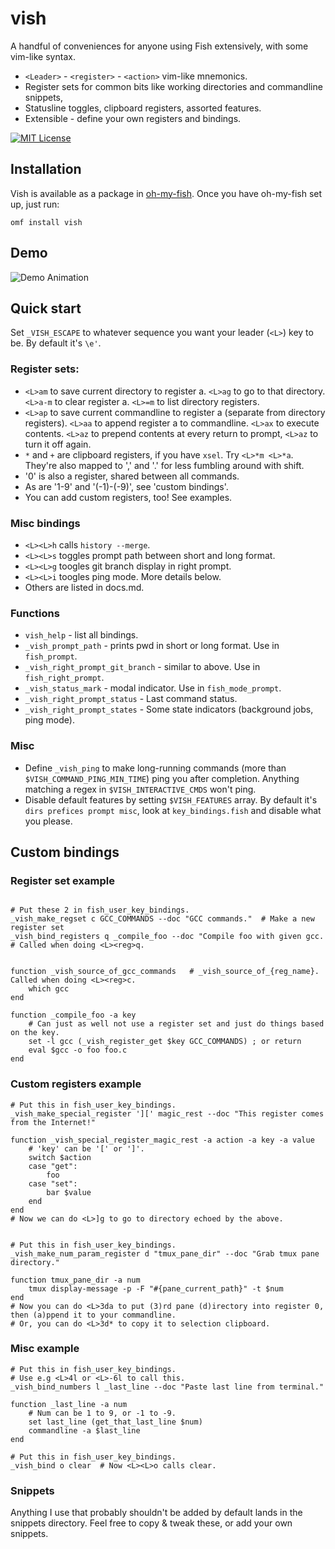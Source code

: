 # vish
A handful of conveniences for anyone using Fish extensively, with some vim-like syntax.
- `<Leader>` - `<register>` - `<action>` vim-like mnemonics.
- Register sets for common bits like working directories and commandline snippets,
- Statusline toggles, clipboard registers, assorted features.
- Extensible - define your own registers and bindings.

[![MIT License](https://img.shields.io/badge/license-MIT-007EC7.svg?style=flat-square)](/LICENSE)

## Installation

Vish is available as a package in [oh-my-fish](https://github.com/oh-my-fish/oh-my-fish). Once you have oh-my-fish set up, just run:

```
omf install vish
```

## Demo

![Demo Animation](../readme/demo.gif?raw=true)

## Quick start

Set `_VISH_ESCAPE` to whatever sequence you want your leader (`<L>`) key to be. By default it's `\e'`.

### Register sets:
- `<L>am` to save current directory to register a. `<L>ag` to go to that directory. `<L>a-m` to clear register a. `<L>=m` to list directory registers.
- `<L>ap` to save current commandline to register a (separate from directory registers). `<L>aa` to append register a to commandline. `<L>ax` to execute contents. `<L>az` to prepend contents at every return to prompt, `<L>az` to turn it off again.
- `*` and `+` are clipboard registers, if you have `xsel`. Try `<L>*m <L>*a`. They're also mapped to ',' and '.' for less fumbling around with shift.
- '0' is also a register, shared between all commands.
- As are '1-9' and '(-1)-(-9)', see 'custom bindings'.
- You can add custom registers, too! See examples.

### Misc bindings
- `<L><L>h` calls `history --merge`.
- `<L><L>s` toggles prompt path between short and long format.
- `<L><L>g` toogles git branch display in right prompt.
- `<L><L>i` toogles ping mode. More details below.
- Others are listed in docs.md.

### Functions

- `vish_help` - list all bindings.
- `_vish_prompt_path` - prints pwd in short or long format. Use in `fish_prompt`.
- `_vish_right_prompt_git_branch` - similar to above. Use in `fish_right_prompt`.
- `_vish_status_mark` - modal indicator. Use in `fish_mode_prompt`.
- `_vish_right_prompt_status` - Last command status.
- `_vish_right_prompt_states` - Some state indicators (background jobs, ping mode).

### Misc

- Define `_vish_ping` to make long-running commands (more than `$VISH_COMMAND_PING_MIN_TIME`) ping you after completion. Anything matching a regex in `$VISH_INTERACTIVE_CMDS` won't ping.
- Disable default features by setting `$VISH_FEATURES` array. By default it's `dirs prefices prompt misc`, look at `key_bindings.fish` and disable what you please.

## Custom bindings

### Register set example
```

# Put these 2 in fish_user_key_bindings.
_vish_make_regset c GCC_COMMANDS --doc "GCC commands."	# Make a new register set
_vish_bind_registers q _compile_foo --doc "Compile foo with given gcc.	# Called when doing <L><reg>q.


function _vish_source_of_gcc_commands	# _vish_source_of_{reg_name}. Called when doing <L><reg>c.
	which gcc
end

function _compile_foo -a key
	# Can just as well not use a register set and just do things based on the key.
	set -l gcc (_vish_register_get $key GCC_COMMANDS) ; or return
	eval $gcc -o foo foo.c
end
```

### Custom registers example
```
# Put this in fish_user_key_bindings.
_vish_make_special_register '][' magic_rest --doc "This register comes from the Internet!"

function _vish_special_register_magic_rest -a action -a key -a value
	# 'key' can be '[' or ']'.
	switch $action
	case "get":
		foo
	case "set":
		bar $value
	end
end
# Now we can do <L>]g to go to directory echoed by the above.


# Put this in fish_user_key_bindings.
_vish_make_num_param_register d "tmux_pane_dir" --doc "Grab tmux pane directory."

function tmux_pane_dir -a num
	tmux display-message -p -F "#{pane_current_path}" -t $num
end
# Now you can do <L>3da to put (3)rd pane (d)irectory into register 0, then (a)ppend it to your commandline.
# Or, you can do <L>3d* to copy it to selection clipboard.
```

### Misc example
```
# Put this in fish_user_key_bindings.
# Use e.g <L>4l or <L>-6l to call this.
_vish_bind_numbers l _last_line --doc "Paste last line from terminal."

function _last_line -a num
	# Num can be 1 to 9, or -1 to -9.
	set last_line (get_that_last_line $num)
	commandline -a $last_line
end

# Put this in fish_user_key_bindings.
_vish_bind o clear	# Now <L><L>o calls clear.
```

### Snippets

Anything I use that probably shouldn't be added by default lands in the snippets directory. Feel free to copy & tweak these, or add your own snippets.
